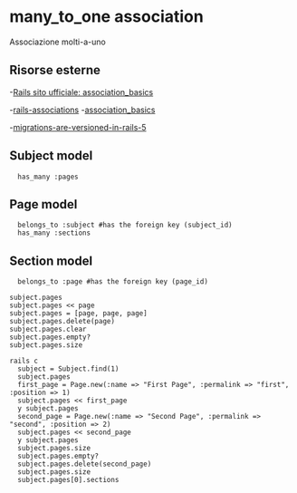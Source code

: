 # many_to_one association

Associazione molti-a-uno


## Risorse esterne

-[Rails sito ufficiale: association_basics](https://guides.rubyonrails.org/association_basics.html)

-[rails-associations](https://www.sitepoint.com/brush-up-your-knowledge-of-rails-associations/)
-[association_basics](http://guides.rubyonrails.org/association_basics.html#self-joins)

-[migrations-are-versioned-in-rails-5](http://blog.bigbinary.com/2016/03/01/migrations-are-versioned-in-rails-5.html)



## Subject model

```
  has_many :pages
```



## Page model

```
  belongs_to :subject #has the foreign key (subject_id)
  has_many :sections
```



## Section model

```
  belongs_to :page #has the foreign key (page_id)

subject.pages
subject.pages << page
subject.pages = [page, page, page]
subject.pages.delete(page)
subject.pages.clear
subject.pages.empty?
subject.pages.size
```


```
rails c
  subject = Subject.find(1)
  subject.pages
  first_page = Page.new(:name => "First Page", :permalink => "first", :position => 1)
  subject.pages << first_page
  y subject.pages
  second_page = Page.new(:name => "Second Page", :permalink => "second", :position => 2)
  subject.pages << second_page
  y subject.pages
  subject.pages.size
  subject.pages.empty?
  subject.pages.delete(second_page)
  subject.pages.size
  subject.pages[0].sections
```

